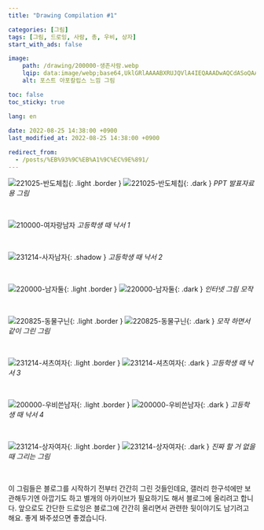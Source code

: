 ```yaml
---
title: "Drawing Compilation #1"

categories: [그림]
tags: [그림, 드로잉, 사람, 총, 우비, 상자]
start_with_ads: false

image:
    path: /drawing/200000-생존사람.webp
    lqip: data:image/webp;base64,UklGRlAAAABXRUJQVlA4IEQAAADwAQCdASoQAAgAAgA0JaQAD4WwKYuRsAAA/v58LC1cLESP9ztg6FTwgeVVOIMR19dwzrRkt/f6yWyrN/pF2btgTAAAAA==
    alt: 포스트 아포칼립스 느낌 그림

toc: false
toc_sticky: true

lang: en
 
date: 2022-08-25 14:38:00 +0900
last_modified_at: 2022-08-25 14:38:00 +0900

redirect_from:
  - /posts/%EB%93%9C%EB%A1%9C%EC%9E%891/
---
```


![221025-반도체칩](/drawing/221025-반도체칩.webp){: .light .border }
![221025-반도체칩](/drawing/221025-반도체칩.webp){: .dark }
_PPT 발표자료용 그림_

<br>

![210000-여자랑남자](/drawing/210000-여자랑남자.webp)
_고등학생 때 낙서 1_

<br>

![231214-사자남자](/drawing/231214-사자남자.webp){: .shadow }
_고등학생 때 낙서 2_

<br>

![220000-남자둘](/drawing/220000-남자둘.webp){: .light .border }
![220000-남자둘](/drawing/220000-남자둘.webp){: .dark }
_인터넷 그림 모작_

<br>

![220825-동물구닌](/drawing/220825-동물구닌.webp){: .light .border }
![220825-동물구닌](/drawing/220825-동물구닌.webp){: .dark }
_모작 하면서 같이 그린 그림_

<br>

![231214-셔츠여자](/drawing/231214-셔츠여자.webp){: .light .border }
![231214-셔츠여자](/drawing/231214-셔츠여자.webp){: .dark }
_고등학생 때 낙서 3_

<br>

![200000-우비쓴남자](/drawing/200000-우비쓴남자.webp){: .light .border }
![200000-우비쓴남자](/drawing/200000-우비쓴남자.webp){: .dark }
_고등학생 때 낙서 4_

<br>

![231214-상자여자](/drawing/231214-상자여자.webp){: .light .border }
![231214-상자여자](/drawing/231214-상자여자.webp){: .dark }
_진짜 할 거 없을 때 그리는 그림_

<br>

이 그림들은 블로그를 시작하기 전부터 간간히 그린 것들인데요, 갤러리 한구석에만 보관해두기엔 아깝기도 하고 별개의 아카이브가 필요하기도 해서 블로그에 올리려고 합니다. 앞으로도 간단한 드로잉은 블로그에 간간히 올리면서 관련한 뒷이야기도 남기려고 해요. 좋게 봐주셨으면 좋겠습니다.

<!--
![210430-신라시대](/drawing/210430-신라시대.webp)
-->